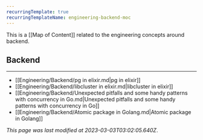 ```yaml
---
recurringTemplate: true
recurringTemplateName: engineering-backend-moc
---
```


This is a [[Map of Content]] related to the engineering concepts around backend.

## Backend
---
- [[Engineering/Backend/pg in elixir.md|pg in elixir]]
- [[Engineering/Backend/libcluster in elixir.md|libcluster in elixir]]
- [[Engineering/Backend/Unexpected pitfalls and some handy patterns with concurrency in Go.md|Unexpected pitfalls and some handy patterns with concurrency in Go]]
- [[Engineering/Backend/Atomic package in Golang.md|Atomic package in Golang]]


*This page was last modified at 2023-03-03T03:02:05.640Z*.
